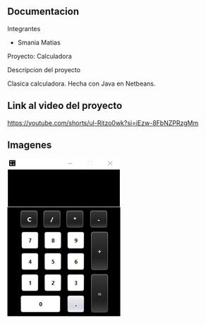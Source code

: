Documentacion
----------------------------

Integrantes

- Smania Matias

Proyecto: Calculadora

Descripcion del proyecto

Clasica calculadora. Hecha con Java en Netbeans.


Link al video del proyecto
----------------------------

https://youtube.com/shorts/ul-Ritzo0wk?si=iEzw-8FbNZPRzgMm


Imagenes
----------------------------
![](https://github.com/SmaniaMatias20/Calculadora/blob/master/src/images/image.png)
